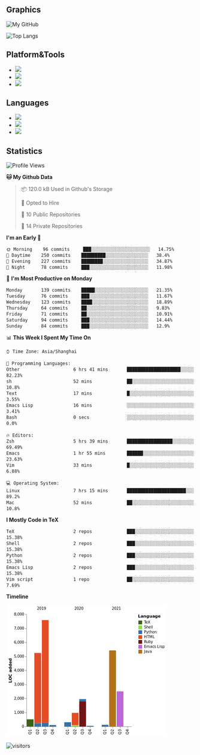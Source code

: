 ## Graphics

![My GitHub](https://github-readme-stats.vercel.app/api?username=SteamedFish&count_private=true&show_icons=true&theme=buefy&include_all_commits=false)

![Top Langs](https://github-readme-stats.vercel.app/api/top-langs/?username=SteamedFish&theme=buefy&hide=ruby&count_private=true&show_icons=true&layout=compact)

## Platform&Tools

* [![](https://img.shields.io/badge/ArchLinux--purple?style=flat-square&logo=ArchLinux)](https://www.archlinux.org/)
* [![](https://img.shields.io/badge/Gentoo-testing-purple?style=flat-square&logo=Gentoo)](https://www.gentoo.org/)
* [![](https://img.shields.io/badge/Doom%20Emacs-28-blue?style=flat-square&logo=Gnu%20emacs&logoColor=white)](https://www.gnu.org/software/emacs/)

## Languages

* [![](https://img.shields.io/badge/-Python-3776AB?style=flat-square&logo=python&logoColor=white)](https://www.python.org/)
* [![](https://img.shields.io/badge/-Bash-00ADD8?style=flat-square&logo=Gnu-bash&logoColor=white)](https://www.gnu.org/software/bash/)
* [![](https://img.shields.io/badge/-Go-00ADD8?style=flat-square&logo=go&logoColor=white)](https://golang.org/)

## Statistics

<!--START_SECTION:waka-->
![Profile Views](http://img.shields.io/badge/Profile%20Views-3-blue)

**🐱 My Github Data** 

> 📦 120.0 kB Used in Github's Storage 
 > 
> 💼 Opted to Hire
 > 
> 📜 10 Public Repositories
 > 
> 🔑 14 Private Repositories 

**I'm an Early 🐤** 

```text
🌞 Morning    96 commits     ███░░░░░░░░░░░░░░░░░░░░░░   14.75% 
🌆 Daytime    250 commits    █████████░░░░░░░░░░░░░░░░   38.4% 
🌃 Evening    227 commits    ████████░░░░░░░░░░░░░░░░░   34.87% 
🌙 Night      78 commits     ███░░░░░░░░░░░░░░░░░░░░░░   11.98%

```
📅 **I'm Most Productive on Monday** 

```text
Monday       139 commits    █████░░░░░░░░░░░░░░░░░░░░   21.35% 
Tuesday      76 commits     ███░░░░░░░░░░░░░░░░░░░░░░   11.67% 
Wednesday    123 commits    ████░░░░░░░░░░░░░░░░░░░░░   18.89% 
Thursday     64 commits     ██░░░░░░░░░░░░░░░░░░░░░░░   9.83% 
Friday       71 commits     ██░░░░░░░░░░░░░░░░░░░░░░░   10.91% 
Saturday     94 commits     ███░░░░░░░░░░░░░░░░░░░░░░   14.44% 
Sunday       84 commits     ███░░░░░░░░░░░░░░░░░░░░░░   12.9%

```


📊 **This Week I Spent My Time On** 

```text
⌚︎ Time Zone: Asia/Shanghai

💬 Programming Languages: 
Other                    6 hrs 41 mins       ████████████████████░░░░░   82.23% 
sh                       52 mins             ██░░░░░░░░░░░░░░░░░░░░░░░   10.8% 
Text                     17 mins             █░░░░░░░░░░░░░░░░░░░░░░░░   3.55% 
Emacs Lisp               16 mins             ░░░░░░░░░░░░░░░░░░░░░░░░░   3.41% 
Bash                     0 secs              ░░░░░░░░░░░░░░░░░░░░░░░░░   0.0%

🔥 Editors: 
Zsh                      5 hrs 39 mins       █████████████████░░░░░░░░   69.49% 
Emacs                    1 hr 55 mins        ██████░░░░░░░░░░░░░░░░░░░   23.63% 
Vim                      33 mins             █░░░░░░░░░░░░░░░░░░░░░░░░   6.88%

💻 Operating System: 
Linux                    7 hrs 15 mins       ██████████████████████░░░   89.2% 
Mac                      52 mins             ██░░░░░░░░░░░░░░░░░░░░░░░   10.8%

```

**I Mostly Code in TeX** 

```text
TeX                      2 repos             ███░░░░░░░░░░░░░░░░░░░░░░   15.38% 
Shell                    2 repos             ███░░░░░░░░░░░░░░░░░░░░░░   15.38% 
Python                   2 repos             ███░░░░░░░░░░░░░░░░░░░░░░   15.38% 
Emacs Lisp               2 repos             ███░░░░░░░░░░░░░░░░░░░░░░   15.38% 
Vim script               1 repo              ██░░░░░░░░░░░░░░░░░░░░░░░   7.69%

```


**Timeline**

![Chart not found](https://raw.githubusercontent.com/SteamedFish/SteamedFish/master/charts/bar_graph.png) 


<!--END_SECTION:waka-->

![visitors](https://visitor-badge.laobi.icu/badge?page_id=SteamedFish.SteamedFish)
